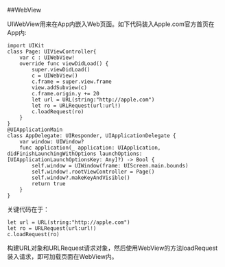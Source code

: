 
##WebView

UIWebView用来在App内嵌入Web页面。如下代码装入Apple.com官方首页在App内:

    import UIKit
    class Page: UIViewController{
        var c : UIWebView!
        override func viewDidLoad() {
            super.viewDidLoad()
            c = UIWebView()
            c.frame = super.view.frame
            view.addSubview(c)
            c.frame.origin.y += 20
            let url = URL(string:"http://apple.com")
            let ro = URLRequest(url:url!)
            c.loadRequest(ro)
        }
    }
    @UIApplicationMain
    class AppDelegate: UIResponder, UIApplicationDelegate {
        var window: UIWindow?
        func application(_ application: UIApplication, didFinishLaunchingWithOptions launchOptions: [UIApplicationLaunchOptionsKey: Any]?) -> Bool {
            self.window = UIWindow(frame: UIScreen.main.bounds)
            self.window!.rootViewController = Page()
            self.window?.makeKeyAndVisible()
            return true
        }
    }

关键代码在于：

    let url = URL(string:"http://apple.com")
    let ro = URLRequest(url:url!)
    c.loadRequest(ro)

构建URL对象和URLRequest请求对象，然后使用WebView的方法loadRequest装入请求，即可加载页面在WebView内。

